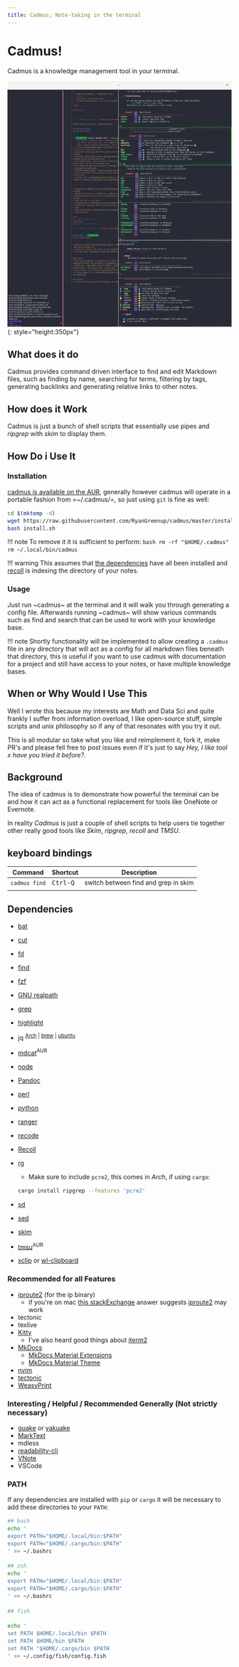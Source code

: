 ```yaml
---
title: Cadmus; Note-taking in the terminal
---
```


<!---
## What does it do
## How Do I use it
### Keyboard Shortcuts
## How does it Work
## When Would This Be Used

-->

# Cadmus!

Cadmus is a knowledge management tool in your terminal.

![](./media/Many_Examples.png){: style="height:350px"}

## What does it do

Cadmus provides command driven interface to find and edit Markdown files, such as finding by name, searching for terms, filtering by tags, generating backlinks and generating relative links to other notes.

## How does it Work

Cadmus is just a bunch of shell scripts that essentially use pipes and *ripgrep* with *skim* to display them.

## How Do i Use It 

### Installation

[cadmus is available on the AUR](https://aur.archlinux.org/packages/cadmus-notes/), generally however cadmus will operate in a portable fashion from =~/.cadmus/=, so just using `git` is fine as well:

``` bash
cd $(mktemp -d)
wget https://raw.githubusercontent.com/RyanGreenup/cadmus/master/install.sh
bash install.sh
```

!!! note
    To remove it it is sufficient to perform:
    ```bash
    rm -rf "$HOME/.cadmus"
    rm ~/.local/bin/cadmus
    ```

!!! warning
    This assumes that [the dependencies](#dependencies) have all been installed and [recoll](https://www.lesbonscomptes.com/recoll/) is indexing the directory of your notes.

### Usage

Just run ~cadmus~ at the terminal and it will walk you through generating a config file. Afterwards running ~cadmus~ will show various commands such as find and search that can be used to work with your knowledge base.

!!! note
    Shortly functionality will be implemented to allow creating a `.cadmus` file in any directory that will act as a config for all markdown files beneath that directory, this is useful if you want to use cadmus with documentation for a project and still have access to your notes, or have multiple knowledge bases.
    
    
## When or Why Would I Use This 

Well I wrote this because my interests are Math and Data Sci and quite frankly I suffer from information overload, I like open-source stuff, simple scripts and unix philosophy so if any of that resonates with you try it out.

This is all modular so take what you like and reimplement it, fork it, make PR's and please fell free to post issues even if it's just to say *Hey, I like tool x have you tried it before?*.

## Background

The idea of cadmus is to demonstrate how powerful the terminal can be and how it
can act as a functional replacement for tools like OneNote or Evernote.

In reality *Cadmus* is just a couple of shell scripts to help users tie together other really good tools like *Skim*, *ripgrep*, *recoll* and *TMSU*.

## keyboard bindings

| Command       | Shortcut       | Description                          |
| ---           | ---            | ---                                  |
| `cadmus find` | <kbd>Ctrl</kbd>-<kbd>Q</kbd> | switch between find and grep in skim |
|               |                |                                      |

## Dependencies

<!---
This was a dependency but I switched to java script
- [R](https://en.wikipedia.org/wiki/R_(programming_language)) 
-->
- [bat](https://github.com/sharkdp/bat)
- [cut](https://www.gnu.org/software/coreutils/manual/html_node/The-cut-command.html)
- [fd](https://github.com/sharkdp/fd)
- [find](https://man7.org/linux/man-pages/man1/find.1.html)
- [fzf](https://github.com/junegunn/fzf)
- [GNU realpath](https://www.gnu.org/software/coreutils/manual/html_node/realpath-invocation.html#realpath-invocation)
- [grep](https://www.gnu.org/software/grep/)
- [highlight](https://www.archlinux.org/packages/community/x86_64/highlight/)
- jq <sup> [Arch](https://www.archlinux.org/packages/community/x86_64/jq/)  | [brew](https://formulae.brew.sh/formula/jq#default)   |  [ubuntu](https://packages.ubuntu.com/search?keywords=jq) </sup>
- [mdcat](https://aur.archlinux.org/packages/mdcat/)<sup>AUR</sup>
- [node](https://nodejs.org/en/)
- [Pandoc](https://github.com/jgm/pandoc)
- [perl](https://wiki.archlinux.org/index.php/Perl)
- [python](https://www.python.org/download/releases/3.0/)
- [ranger](https://www.archlinux.org/packages/community/any/ranger/)
- [recode](https://www.archlinux.org/packages/extra/x86_64/recode/)
- [Recoll](https://www.lesbonscomptes.com/recoll/)
- [rg](https://www.google.com/search?client=firefox-b-d&q=ripgrep+github)
    - Make sure to include `pcre2`, this comes in *Arch*, if using `cargo`:
    ```bash
    cargo install ripgrep --features 'pcre2' 
    ```
    
- [sd](https://github.com/chmln/sd)
- [sed](https://www.gnu.org/software/sed/)
- [skim](https://github.com/lotabout/skim)
- [tmsu](https://aur.archlinux.org/packages/tmsu/)<sup>AUR</sup>
- [xclip](https://www.archlinux.org/packages/extra/x86_64/xclip/) or [wl-clipboard](https://github.com/bugaevc/wl-clipboard)

### Recommended for all Features

- [iproute2](https://jlk.fjfi.cvut.cz/arch/manpages/man/ip.8) (for the ip binary)
    - if you're on mac [this stackExchange](https://superuser.com/a/898971) answer suggests [iproute2](https://formulae.brew.sh/formula/iproute2mac#default) may work
- tectonic
- texlive
- [Kitty](https://sw.kovidgoyal.net/kitty/) 
    - I've also heard good things about [iterm2](https://www.iterm2.com/)
- [MkDocs](https://pypi.org/project/mkdocs-material-extensions/)
    - [MkDocs Material Extensions](https://pypi.org/project/mkdocs-material-extensions/)
    - [MkDocs Material Theme](https://github.com/squidfunk/mkdocs-material)
- [nvim](https://neovim.io/)
- [tectonic](https://tectonic-typesetting.github.io/en-US/)
- [WeasyPrint](https://aur.archlinux.org/packages/python-weasyprint/)

### Interesting / Helpful / Recommended Generally (Not strictly necessary)

- [guake](http://guake-project.org/) or [yakuake](https://kde.org/applications/en/system/org.kde.yakuake)
- [MarkText](https://github.com/marktext/marktext)
- mdless
- [readability-cli](https://gitlab.com/gardenappl/readability-cli)
- [VNote](https://github.com/tamlok/vnote)
- VSCode

### PATH

If any dependencies are installed with `pip` or `cargo` it will be necessary to add these directories to your `PATH`:

``` bash
## bash
echo '
export PATH="$HOME/.local/bin:$PATH"
export PATH="$HOME/.cargo/bin:$PATH"
' >> ~/.bashrc

## zsh
echo '
export PATH="$HOME/.local/bin:$PATH"
export PATH="$HOME/.cargo/bin:$PATH"
' >> ~/.bashrc

## fish

echo '
set PATH $HOME/.local/bin $PATH
set PATH $HOME/bin $PATH
set PATH "$HOME/.cargo/bin $PATH
' >> ~/.config/fish/config.fish
```
